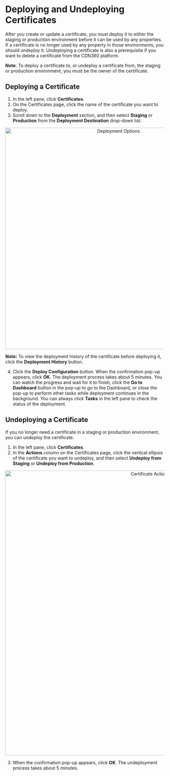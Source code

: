 # Deploying and Undeploying Certificates

After you create or update a certificate, you must deploy it to either the staging or production environment before it can be used by any properties. If a certificate is no longer used by any property in those environments, you should undeploy it. Undeploying a certificate is also a prerequisite if you want to delete a certificate from the CDN360 platform.

**Note**: To deploy a certificate to, or undeploy a certificate from, the staging or production environment, you must be the owner of the certificate.

## Deploying a Certificate

1. In the left pane, click **Certificates**. 
2. On the Certificates page, click the name of the certificate you want to deploy.
3. Scroll down to the **Deployment** section, and then select **Staging** or **Production** from the **Deployment Destination** drop-down list.
<p align="center"><img src="/docs/resources/images/certificates/certificate-deployment-options.png" alt="Deployment Options" width="700"></p>

<strong>Note:</strong> To view the deployment history of the certificate before deploying it, click the **Deployment History** button.

4. Click the **Deploy Configuration** button. When the confirmation pop-up appears, click **OK**. The deployment process takes about 5 minutes. You can watch the progress and wait for it to finish, click the **Go to Dashboard** button in the pop-up to go to the Dashboard, or close the pop-up to perform other tasks while deployment continues in the background. You can always click **Tasks** in the left pane to check the status of the deployment.

## Undeploying a Certificate

If you no longer need a certificate in a staging or production environment, you can undeploy the certificate.

1. In the left pane, click **Certificates**.
2. In the **Actions** column on the Certificates page, click the vertical ellipsis of the certificate you want to undeploy, and then select **Undeploy from Staging** or **Undeploy from Production**.
<p align="center"><img src="/docs/resources/images/certificates/certificate-actions.png" alt="Certificate Actions" width="900"></p>

3. When the confirmation pop-up appears, click <strong>OK</strong>. The undeployment process takes about 5 minutes.
